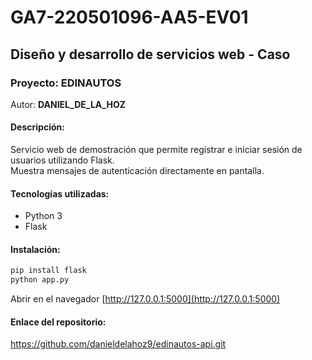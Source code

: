 # GA7-220501096-AA5-EV01
## Diseño y desarrollo de servicios web - Caso

### Proyecto: EDINAUTOS
Autor: **DANIEL_DE_LA_HOZ**

#### Descripción:
Servicio web de demostración que permite registrar e iniciar sesión de usuarios utilizando Flask.  
Muestra mensajes de autenticación directamente en pantalla.

#### Tecnologías utilizadas:
- Python 3
- Flask

#### Instalación:
```bash
pip install flask
python app.py
```
Abrir en el navegador [http://127.0.0.1:5000](http://127.0.0.1:5000)

#### Enlace del repositorio:
https://github.com/danieldelahoz9/edinautos-api.git
